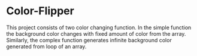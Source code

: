 # Color-Flipper
This project consists of two color changing function. In the simple function the background color changes with fixed amount of color from the array. Similarly, the complex function generates infinite background color generated from loop of an array.
